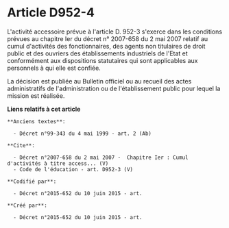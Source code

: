 # Article D952-4

L'activité accessoire prévue à l'article D. 952-3 s'exerce dans les conditions prévues au chapitre Ier du décret n° 2007-658
du 2 mai 2007 relatif au cumul d'activités des fonctionnaires, des agents non titulaires de droit public et des ouvriers des
établissements industriels de l'Etat et conformément aux dispositions statutaires qui sont applicables aux personnels à qui
elle est confiée. 

La décision est publiée au Bulletin officiel ou au recueil des actes administratifs de l'administration ou de l'établissement
public pour lequel la mission est réalisée.

**Liens relatifs à cet article**

	**Anciens textes**:

	  - Décret n°99-343 du 4 mai 1999 - art. 2 (Ab)

	**Cite**:

	  - Décret n°2007-658 du 2 mai 2007 -  Chapitre Ier : Cumul d'activités à titre access... (V)
	  - Code de l'éducation - art. D952-3 (V)

	**Codifié par**:

	  - Décret n°2015-652 du 10 juin 2015 - art.

	**Créé par**:

	  - Décret n°2015-652 du 10 juin 2015 - art.
